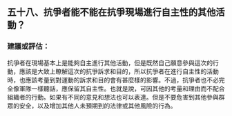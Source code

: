 ## 五十八、抗爭者能不能在抗爭現場進行自主性的其他活動？

### 建議或評估：

抗爭者在現場基本上是能夠自主進行其他活動，但是既然自己願意參與這次的行動，應該是大致上瞭解這次的抗爭訴求和目的，所以抗爭者在進行自主性的活動時，也應該考量到對運動的訴求和目的會有甚麼樣的影響。不過，抗爭者也不必完全像軍隊一樣聽話，應保留其自主性。也就是說，可因其他的考量和理由而不配合組織者的行動。如果有不同的意見和想法也可以表達。但是不要危害到其他參與群眾的安全，以及增加其他人未預期到的法律或其他風險的行為。
